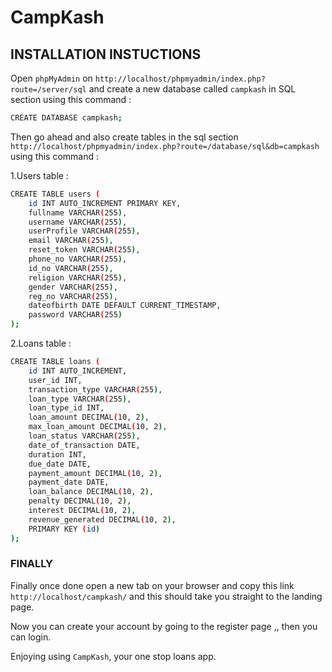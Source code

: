 # CampKash

## INSTALLATION INSTUCTIONS

Open `phpMyAdmin` on `http://localhost/phpmyadmin/index.php?route=/server/sql` and create a new database called `campkash` in SQL section using this command :

```bash
CREATE DATABASE campkash;
```

Then go ahead and also create tables in the sql section `http://localhost/phpmyadmin/index.php?route=/database/sql&db=campkash` using this command :

1.Users table :

```bash
CREATE TABLE users (
    id INT AUTO_INCREMENT PRIMARY KEY,
    fullname VARCHAR(255),
    username VARCHAR(255),
    userProfile VARCHAR(255),
    email VARCHAR(255),
    reset_token VARCHAR(255),
    phone_no VARCHAR(255),
    id_no VARCHAR(255),
    religion VARCHAR(255),
    gender VARCHAR(255),
    reg_no VARCHAR(255),
    dateofbirth DATE DEFAULT CURRENT_TIMESTAMP,
    password VARCHAR(255)
);
```

2.Loans table :

```bash
CREATE TABLE loans (
    id INT AUTO_INCREMENT,
    user_id INT,
    transaction_type VARCHAR(255),
    loan_type VARCHAR(255),
    loan_type_id INT,
    loan_amount DECIMAL(10, 2),
    max_loan_amount DECIMAL(10, 2),
    loan_status VARCHAR(255),
    date_of_transaction DATE,
    duration INT,
    due_date DATE,
    payment_amount DECIMAL(10, 2),
    payment_date DATE,
    loan_balance DECIMAL(10, 2),
    penalty DECIMAL(10, 2),
    interest DECIMAL(10, 2),
    revenue_generated DECIMAL(10, 2),
    PRIMARY KEY (id)
);
```

### FINALLY

Finally once done open a new tab on your browser and copy this link `http://localhost/campkash/` and this should take you straight to the landing page.

Now you can create your account by going to the register page ,, then you can login.

Enjoying using `CampKash`, your one stop loans app.